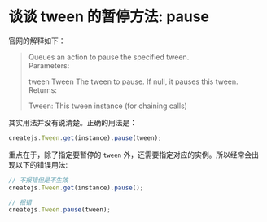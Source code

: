 # 谈谈 tween 的暂停方法: pause

官网的解释如下： 

>Queues an action to pause the specified tween.  
>Parameters: 
>  
>tween Tween
>The tween to pause. If null, it pauses this tween.  
>Returns:  
>  
>Tween: This tween instance (for chaining calls)

其实用法并没有说清楚。正确的用法是：
```javascript
createjs.Tween.get(instance).pause(tween); 
```

重点在于，除了指定要暂停的 `tween` 外，还需要指定对应的实例。所以经常会出现以下的错误用法: 

```javascript
// 不报错但是不生效
createjs.Tween.get(instance).pause(); 

// 报错
createjs.Tween.pause(tween); 
```
